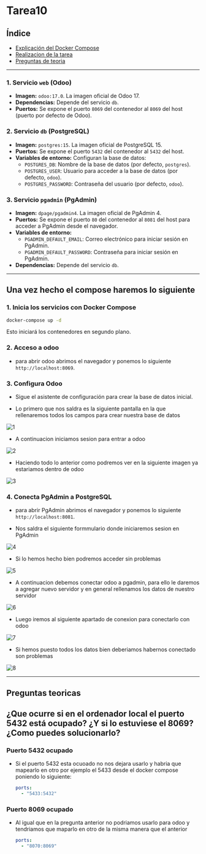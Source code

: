 # Tarea10

## Índice
- [Explicación del Docker Compose](#explicación-del-docker-compose)
- [Realizacion de la tarea](#realizacion-de-la-tarea)
- [Preguntas de teoria](#Preguntas-de-teoria)

---

### 1. Servicio `web` (Odoo)
- **Imagen:** `odoo:17.0`. La imagen oficial de Odoo 17.
- **Dependencias:** Depende del servicio `db`.
- **Puertos:** Se expone el puerto `8069` del contenedor al `8069` del host (puerto por defecto de Odoo).

### 2. Servicio `db` (PostgreSQL)
- **Imagen:** `postgres:15`. La imagen oficial de PostgreSQL 15.
- **Puertos:** Se expone el puerto `5432` del contenedor al `5432` del host.
- **Variables de entorno:** Configuran la base de datos:
  - `POSTGRES_DB`: Nombre de la base de datos (por defecto, `postgres`).
  - `POSTGRES_USER`: Usuario para acceder a la base de datos (por defecto, `odoo`).
  - `POSTGRES_PASSWORD`: Contraseña del usuario (por defecto, `odoo`).

### 3. Servicio `pgadmin` (PgAdmin)
- **Imagen:** `dpage/pgadmin4`. La imagen oficial de PgAdmin 4.
- **Puertos:** Se expone el puerto `80` del contenedor al `8081` del host para acceder a PgAdmin desde el navegador.
- **Variables de entorno:**
  - `PGADMIN_DEFAULT_EMAIL`: Correo electrónico para iniciar sesión en PgAdmin.
  - `PGADMIN_DEFAULT_PASSWORD`: Contraseña para iniciar sesión en PgAdmin.
- **Dependencias:** Depende del servicio `db`.

---

## Una vez hecho el compose haremos lo siguiente

### 1. Inicia los servicios con Docker Compose
```bash
docker-compose up -d
```
Esto iniciará los contenedores en segundo plano.

### 2. Acceso a odoo
- para abrir odoo abrimos el navegador y ponemos lo siguiente `http://localhost:8069`.

### 3. Configura Odoo
- Sigue el asistente de configuración para crear la base de datos inicial.

- Lo primero que nos saldra es la siguiente pantalla en la que rellenaremos todos los campos para crear nuestra base de datos
  
![1](img/1.png)

- A continuacion iniciamos sesion para entrar a odoo

![2](img/2.png)

- Haciendo todo lo anterior como podremos ver en la siguiente imagen ya estariamos dentro de odoo

![3](img/3.png)


### 4. Conecta PgAdmin a PostgreSQL
-  para abrir PgAdmin abrimos el navegador y ponemos lo siguiente `http://localhost:8081`.

-  Nos saldra el siguiente formmulario donde iniciaremos sesion en PgAdmin

![4](img/4.png)

- Si lo hemos hecho bien podremos acceder sin problemas

![5](img/5.png)

- A continuacion debemos conectar odoo a pgadmin, para ello le daremos a agregar nuevo servidor y en general rellenamos los datos de nuestro servidor

![6](img/6.png)

- Luego iremos al siguiente apartado de conexion para conectarlo con odoo

![7](img/7.png)

- Si hemos puesto todos los datos bien deberiamos habernos conectado son problemas

![8](img/8.png)

---

## Preguntas teoricas

## ¿Que ocurre si en el ordenador local el puerto 5432 está ocupado? ¿Y si lo estuviese el 8069? ¿Como puedes solucionarlo?

### Puerto 5432 ocupado
- Si el puerto 5432 esta ocuoado no nos dejara usarlo y habria que mapearlo en otro por ejemplo el 5433 desde el docker compose poniendo lo siguiente:
  ```yaml
  ports:
    - "5433:5432"
  ```

### Puerto 8069 ocupado
- Al igual que en la pregunta anterior no podriamos usarlo para odoo y tendriamos que maparlo en otro de la misma manera que el anterior
  ```yaml
  ports:
    - "8070:8069"
  ```

